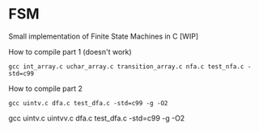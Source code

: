 # FSM
Small implementation of Finite State Machines in C [WIP]

How to compile part 1 (doesn't work)
```
gcc int_array.c uchar_array.c transition_array.c nfa.c test_nfa.c -std=c99
```

How to compile part 2
```
gcc uintv.c dfa.c test_dfa.c -std=c99 -g -O2
```
gcc uintv.c uintvv.c dfa.c test_dfa.c -std=c99 -g -O2 
